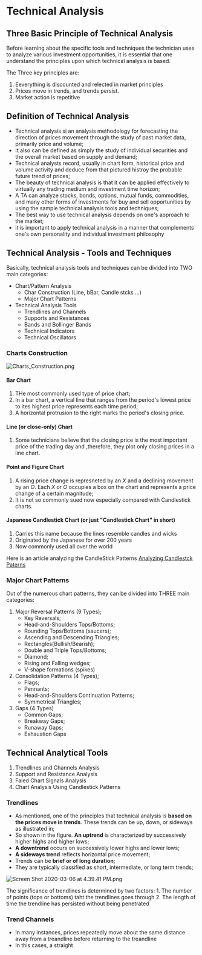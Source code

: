 # Technical Analysis 

## Three Basic Principle of Technical Analysis 

Before learning about the specific tools and techniques the technician uses to analyze various investment opportunities, it is essential that one understand the principles upon which technical analysis is based. 

The Three key principles are:
1. Eeverything is discounted and relected in market principles
2. Prices move in trends, and trends persist.
3. Market action is repetitive



## Definition of Technical Analysis

* Technical analysis si an analysis methodology for forecasting the direction of prices movement through the study of past market data, primarily price and volume;
* It also can be defined as simply the study of individual securities and the overall market based on supply and demand;
* Technical analysts record, usually in chart form, historical price and volume activity and deduce from that pictured histroy the probable future trend of prices;
* The beauty of technical analysis is that it can be applied effectively to virtually any trading medium and investment time horizon;
* A TA can analyze stocks, bonds, options, mutual funds, commodities, and many other forms of investments for buy and sell opportunities by using the sample technical analysis tools and techniques;
* The best way to use technical analysis depends on one's approach to the market;
* it is important to apply technical analysis in a manner that complements one's own personality and individual investment philosophy

## Technical Analysis - Tools and Techniques 

Basically, technical analysis tools and techniques can be divided into TWO main categories:

* Chart/Pattern Analysis
    * Char Construction (Line, bBar, Candle stcks ...)
    * Major Chart Patterns
* Technical Analysis Tools
    * Trendlines and Channels
    * Supports and Resistances
    * Bands and Bollinger Bands
    * Technical Indicators
    * Technical Oscillators

### Charts Construction 

![Charts_Construction.png](https://i.loli.net/2020/03/05/GAHjDirBYqwNOkh.png)

#### Bar Chart

1. THe most commonly used type of price chart;
2. In a bar chart, a vertical line that ranges from the period's lowest price to ites highest price represents each time period;
3. A horizontal protrusion to the right marks the period's closing price.

#### Line (or close-only) Chart
1. Some technicians believe that the closing price is the most important price of the trading day and ,therefore, they plot only closing prices in a line chart.

#### Point and Figure Chart

1. A rising price change is represneted by an $X$ and a declining movement by an $O$. Each $X$ or $O$ occupies a box on the chart and represents a price change of a certain magnitude;
2. It is not so commonly sued now especially compared with Candlestick charts.

#### Japanese Candlestick Chart (or just "Candlestick Chart" in short)

1. Carries this name because the lines resemble candles and wicks
2. Originated by the Japanese for over 200 years
3. Now commonly used all over the world

Here is an article analyzing the CandleStick Patterns [Analyzing Candlestck Paterns](https://www.mql5.com/en/articles/101)

### Major Chart Patterns

Out of the numerous chart patterns, they can be divided into THREE main categories:

1. Major Reversal Patterns (9 Types);
    * Key Reversals;
    * Head-and-Shoulders Tops/Bottoms;
    * Rounding Tops/Bottoms (saucers);
    * Ascending and Descending Triangles;
    * Rectangles(Bullish/Bearish);
    * Double and Triple Tops/Bottoms;
    * Diamond;
    * Rising and Falling wedges;
    * V-shape formations (spikes)
2. Consolidation Patterns (4 Types);
    * Flags;
    * Pennants;
    * Head-and-Shoulders Continuation Patterns;
    * Symmetrical Triangles;
3. Gaps (4 Types)
    * Common Gaps;
    * Breakway Gaps;
    * Runaway Gaps;
    * Exhaustion Gaps

## Technical Analytical Tools

1. Trendlines and Channels Analysis
2. Support and Resistance Analysis
3. Faied Chart Signals Analysis
4. Chart Analysis Using Candlestick Patterns

### Trendlines

* As mentioned, one of the principles that technical analysis is **based on the prices move in trends**. These trends can be up, down, or sideways as illustrated in;
* So shown in the figure. **An uptrend** is characterized by successively higher highs and higher lows;
* **A downtrend** occurs on successively lower highs and lower lows;
* **A sideways trend** reflects horizontal price movement;
* Trends can be **brief or of long duration**;
* They are typically classified as short, intermediate, or long term trends;

![Screen Shot 2020-03-06 at 4.39.41 PM.png](https://i.loli.net/2020/03/06/XMqrQk2due3NlE7.png)

The significance of trendlines is determined by two factors:
    1. The number of points (tops or bottoms) taht the trendlines goes through
    2. The length of time the trendline has persisted without being penetrated

### Trend Channels 
* In many instances, prices repeatedly move about the same distance away from a treandline before returning to the treandline
* In this cases, a straight